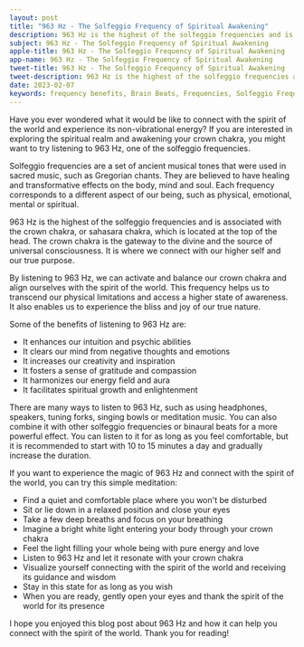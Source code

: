 ```yaml
---
layout: post
title: "963 Hz - The Solfeggio Frequency of Spiritual Awakening"
description: 963 Hz is the highest of the solfeggio frequencies and is associated with the crown chakra, or sahasara chakra, which is located at the top of the head. The crown chakra is the gateway to the divine and the source of universal consciousness. It is where we connect with our higher self and our true purpose.
subject: 963 Hz - The Solfeggio Frequency of Spiritual Awakening
apple-title: 963 Hz - The Solfeggio Frequency of Spiritual Awakening
app-name: 963 Hz - The Solfeggio Frequency of Spiritual Awakening
tweet-title: 963 Hz - The Solfeggio Frequency of Spiritual Awakening
tweet-description: 963 Hz is the highest of the solfeggio frequencies and is associated with the crown chakra, or sahasara chakra, which is located at the top of the head. The crown chakra is the gateway to the divine and the source of universal consciousness. It is where we connect with our higher self and our true purpose.
date: 2023-02-07
keywords: frequency benefits, Brain Beats, Frequencies, Solfeggio Frequency, crown Chakra, 963 Hz, Brain wave entrainment, sound therapy
---
```


Have you ever wondered what it would be like to connect with the spirit of the world and experience its non-vibrational energy? If you are interested in exploring the spiritual realm and awakening your crown chakra, you might want to try listening to 963 Hz, one of the solfeggio frequencies.

Solfeggio frequencies are a set of ancient musical tones that were used in sacred music, such as Gregorian chants. They are believed to have healing and transformative effects on the body, mind and soul. Each frequency corresponds to a different aspect of our being, such as physical, emotional, mental or spiritual.

963 Hz is the highest of the solfeggio frequencies and is associated with the crown chakra, or sahasara chakra, which is located at the top of the head. The crown chakra is the gateway to the divine and the source of universal consciousness. It is where we connect with our higher self and our true purpose.

By listening to 963 Hz, we can activate and balance our crown chakra and align ourselves with the spirit of the world. This frequency helps us to transcend our physical limitations and access a higher state of awareness. It also enables us to experience the bliss and joy of our true nature.

Some of the benefits of listening to 963 Hz are:

- It enhances our intuition and psychic abilities
- It clears our mind from negative thoughts and emotions
- It increases our creativity and inspiration
- It fosters a sense of gratitude and compassion
- It harmonizes our energy field and aura
- It facilitates spiritual growth and enlightenment

There are many ways to listen to 963 Hz, such as using headphones, speakers, tuning forks, singing bowls or meditation music. You can also combine it with other solfeggio frequencies or binaural beats for a more powerful effect. You can listen to it for as long as you feel comfortable, but it is recommended to start with 10 to 15 minutes a day and gradually increase the duration.

If you want to experience the magic of 963 Hz and connect with the spirit of the world, you can try this simple meditation:

- Find a quiet and comfortable place where you won't be disturbed
- Sit or lie down in a relaxed position and close your eyes
- Take a few deep breaths and focus on your breathing
- Imagine a bright white light entering your body through your crown chakra
- Feel the light filling your whole being with pure energy and love
- Listen to 963 Hz and let it resonate with your crown chakra
- Visualize yourself connecting with the spirit of the world and receiving its guidance and wisdom
- Stay in this state for as long as you wish
- When you are ready, gently open your eyes and thank the spirit of the world for its presence

I hope you enjoyed this blog post about 963 Hz and how it can help you connect with the spirit of the world. Thank you for reading!